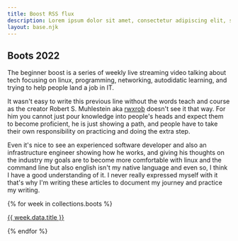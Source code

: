 ```yaml
---
title: Boost RSS flux
description: Lorem ipsum dolor sit amet, consectetur adipiscing elit, sed do eiusmod tempor incididunt ut labore et dolore magna aliqua.
layout: base.njk
---
```


<section>
<h1>Boots 2022</h1>
<p>The beginner boost is a series of weekly live streaming video talking about tech focusing on linux, programming, networking, autodidatic learning, and trying to help people land a job in IT.</p>
<p>It wasn't easy to write this previous line without the words teach and course as the creator Robert S. Muhlestein aka <a href="https://github.com/rwxrob" target="_blank">rwxrob</a> doesn't see it that way. For him you cannot just pour knowledge into people's heads and expect them to become proficient, he is just showing a path, and people have to take their own responsibility on practicing and doing the extra step.</p>
<p>Even it's nice to see an experienced software developer and also an infrastructure engineer showing how he works, and giving his thoughts on the industry my goals are to become more comfortable with linux and the command line but also english isn't my native language and even so, I think I have a good understanding of it. I never really expressed myself with it that's why I'm writing these articles to document my journey and practice my writing.</p>

{% for week in collections.boots %}
<p><a href="{{week.url}}">{{ week.data.title }}</a></p>
{% endfor %}
</section>
